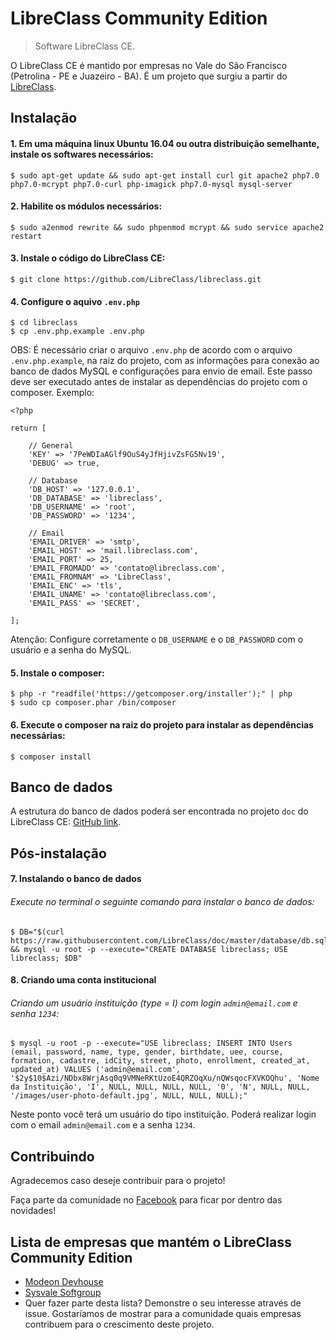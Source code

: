 # LibreClass Community Edition

> Software LibreClass CE.

O LibreClass CE é mantido por empresas no Vale do São Francisco (Petrolina - PE e Juazeiro - BA). É um projeto que surgiu a partir do [LibreClass](https://github.com/Sysvale/libreclass).

## Instalação

#### 1. Em uma máquina linux Ubuntu 16.04 ou outra distribuição semelhante, instale os softwares necessários:

    $ sudo apt-get update && sudo apt-get install curl git apache2 php7.0 php7.0-mcrypt php7.0-curl php-imagick php7.0-mysql mysql-server

#### 2. Habilite os módulos necessários:

    $ sudo a2enmod rewrite && sudo phpenmod mcrypt && sudo service apache2 restart

#### 3. Instale o código do LibreClass CE:

    $ git clone https://github.com/LibreClass/libreclass.git

#### 4. Configure o aquivo `.env.php`

    $ cd libreclass
    $ cp .env.php.example .env.php

OBS: É necessário criar o arquivo `.env.php` de acordo com o arquivo `.env.php.example`, na raiz do projeto, com as informações para conexão ao banco de dados MySQL e configurações para envio de email. Este passo deve ser executado antes de instalar as dependências do projeto com o composer. Exemplo:

    <?php

    return [

        // General
        'KEY' => '7PeWDIaAGlf9OuS4yJfHjivZsFG5Nv19',
        'DEBUG' => true,

        // Database
        'DB_HOST' => '127.0.0.1',
        'DB_DATABASE' => 'libreclass',
        'DB_USERNAME' => 'root',
        'DB_PASSWORD' => '1234',

        // Email
        'EMAIL_DRIVER' => 'smtp',
        'EMAIL_HOST' => 'mail.libreclass.com',
        'EMAIL_PORT' => 25,
        'EMAIL_FROMADD' => 'contato@libreclass.com',
        'EMAIL_FROMNAM' => 'LibreClass',
        'EMAIL_ENC' => 'tls',
        'EMAIL_UNAME' => 'contato@libreclass.com',
        'EMAIL_PASS' => 'SECRET',

    ];

Atenção: Configure corretamente o `DB_USERNAME` e o `DB_PASSWORD` com o usuário e a senha do MySQL.

#### 5. Instale o composer:

    $ php -r "readfile('https://getcomposer.org/installer');" | php
    $ sudo cp composer.phar /bin/composer

#### 6. Execute o composer na raiz do projeto para instalar as dependências necessárias:

    $ composer install

## Banco de dados
A estrutura do banco de dados poderá ser encontrada no projeto `doc` do LibreClass CE: [GitHub link](https://github.com/LibreClass/doc).

## Pós-instalação

#### 7. Instalando o banco de dados

###### Execute no terminal o seguinte comando para instalar o banco de dados:

    $ DB="$(curl https://raw.githubusercontent.com/LibreClass/doc/master/database/db.sql)" && mysql -u root -p --execute="CREATE DATABASE libreclass; USE libreclass; $DB"

#### 8. Criando uma conta institucional

###### Criando um usuário instituição (type = I) com login `admin@email.com` e senha `1234`:

    $ mysql -u root -p --execute="USE libreclass; INSERT INTO Users (email, password, name, type, gender, birthdate, uee, course, formation, cadastre, idCity, street, photo, enrollment, created_at, updated_at) VALUES ('admin@email.com', '$2y$10$Azi/NDbx8WrjAsq0q9VMNeRKtUzoE4QRZOqXu/nQWsqocFXVKOQhu', 'Nome da Instituição', 'I', NULL, NULL, NULL, NULL, '0', 'N', NULL, NULL, '/images/user-photo-default.jpg', NULL, NULL, NULL);"

Neste ponto você terá um usuário do tipo instituição. Poderá realizar login com o email `admin@email.com` e a senha `1234`.

## Contribuindo

Agradecemos caso deseje contribuir para o projeto!

Faça parte da comunidade no [Facebook](https://www.facebook.com/groups/libreclassce) para ficar por dentro das novidades!

## Lista de empresas que mantém o LibreClass Community Edition

* [Modeon Devhouse](http://modeon.co)
* [Sysvale Softgroup](http://www.sysvale.com)
* Quer fazer parte desta lista? Demonstre o seu interesse através de issue. Gostaríamos de mostrar para a comunidade quais empresas contribuem para o crescimento deste projeto.
